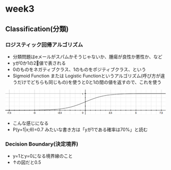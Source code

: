 # week3

## Classification(分類)

### ロジスティック回帰アルゴリズム
* 分類問題はeメールがスパムかそうじゃないか、腫瘍が良性か悪性か、など
* yが0か1の2値で表される
* 0のものをネガティブクラス、1のものをポジティブクラス、という
* Sigmoid Function または Logistic Functionというアルゴリズム(呼び方が違うだけでどちらも同じもの)を使うと0と1の間の値を返すので、これを使う

![hypothesis_representation](img/hypothesis_representation_1.png)

* こんな感じになる
* P(y=1|x;θ)=0.7 みたいな書き方は「yが1である確率は70%」と読む

### Decision Boundary(決定境界)
* y=1とy=0になる境界線のこと
* ↑の図だと0.5



